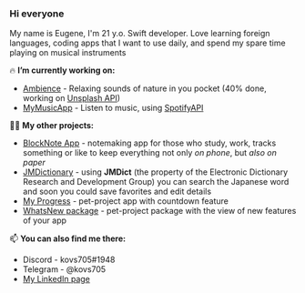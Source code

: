 ### Hi everyone

My name is Eugene, I'm 21 y.o. Swift developer. Love learning foreign languages, coding apps that I want to use daily, and spend my spare time playing on musical instruments

🔥 **I’m currently working on:**
 - [Ambience](https://github.com/kovs705/Ambience) - Relaxing sounds of nature in you pocket (40% done, working on [Unsplash API](https://unsplash.com/developers))
 - [MyMusicApp](https://github.com/anmikhailov/MyMusicApp) - Listen to music, using [SpotifyAPI](https://developer.spotify.com/documentation/web-api)

🙋‍♂️ **My other projects:**
 - [BlockNote App](https://github.com/kovs705/BlockNote-app) - notemaking app for those who study, work, tracks something or like to keep everything not only _on phone_, but _also on paper_
 - [JMDictionary](https://github.com/kovs705/JMDictionary) - using **JMDict** (the property of the Electronic Dictionary Research and Development Group) you can search the Japanese word and soon you could save favorites and edit details
 - [My Progress](https://github.com/kovs705/My-progress) - pet-project app with countdown feature
 - [WhatsNew package](https://github.com/kovs705/WhatsNewPack) - pet-project package with the view of new features of your app

📫 **You can also find me there:**
 - Discord - kovs705#1948
 - Telegram - @kovs705
 - [My LinkedIn page](https://LinkedIn.com/kovs705)
